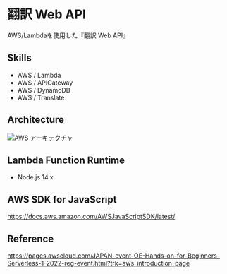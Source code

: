# 翻訳 Web API
AWS/Lambdaを使用した『翻訳 Web API』

## Skills
- AWS / Lambda
- AWS / APIGateway
- AWS / DynamoDB
- AWS / Translate

## Architecture
![AWS アーキテクチャ](https://github.com/grazie-a-k-a-keita/TranslateApp-AWS-Lambda/assets/106722155/298b8506-de03-4c1a-b17d-ffd40100ff11)

## Lambda Function Runtime
- Node.js 14.x

## AWS SDK for JavaScript
https://docs.aws.amazon.com/AWSJavaScriptSDK/latest/

## Reference
https://pages.awscloud.com/JAPAN-event-OE-Hands-on-for-Beginners-Serverless-1-2022-reg-event.html?trk=aws_introduction_page
